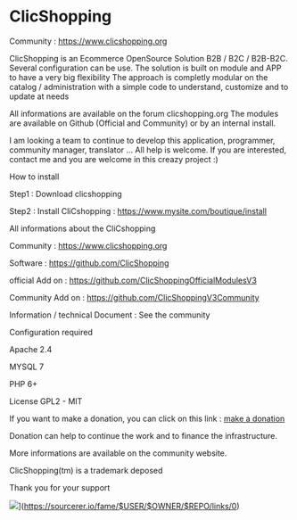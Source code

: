 # ClicShopping

 Community : https://www.clicshopping.org
 
 ClicShopping is an Ecommerce OpenSource Solution B2B / B2C / B2B-B2C. Several configuration can be use.
 The solution is built on module and APP to have a very big flexibility
 The approach is completly modular on the catalog / administration with a simple code to understand, customize and to update at needs
 
 All informations are available on the forum clicshopping.org
 The modules are available on Github (Official and Community) or by an internal install.


 I am looking a team to continue to develop this application, programmer, community manager, translator ... All help is welcome.
 If you are interested, contact me and you are welcome in this creazy project :)

 How to install
 
 Step1 : Download clicshopping
 
 Step2 : Install CliCshopping : https://www.mysite.com/boutique/install


 All informations about the CliCshopping
 
 Community : https://www.clicshopping.org

 Software : https://github.com/ClicShopping
 
 official Add on : https://github.com/ClicShoppingOfficialModulesV3
 
 Community Add on : https://github.com/ClicShoppingV3Community

 Information / technical Document : See the community
 
 Configuration  required
 
 Apache 2.4 
 
 MYSQL 7
  
 PHP 6+
 
 License GPL2 - MIT

 If you want to make a donation, you can click on this link : <a href="https://www.clicshopping.org/forum/clients/donations/">make a donation</a>
 
 Donation can help to continue the work and to finance the infrastructure.
 
 
 More informations are available on the community website.

 ClicShopping(tm) is a trademark deposed

 Thank you for your support
 
 ![](https://sourcerer.io/fame/$USER/$OWNER/$REPO/images/0)](https://sourcerer.io/fame/$USER/$OWNER/$REPO/links/0)
 

